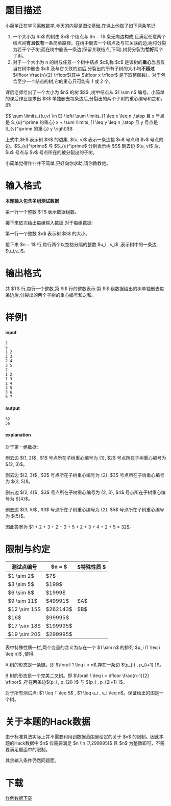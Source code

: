 # 题目描述

<p>小简单正在学习离散数学,今天的内容是图论基础,在课上他做了如下两条笔记:</p>
<ol><li>一个大小为 $n$ 的树由 $n$ 个结点与 $n − 1$ 条无向边构成,且满足任意两个结点间<strong>有且仅有</strong>一条简单路径。在树中删去一个结点及与它关联的边,树将分裂为若干个子树;而在树中删去一条边(保留关联结点,下同),树将分裂为<strong>恰好</strong>两个子树。</li>
<li>对于一个大小为 n 的树与任意一个树中结点 $c$,称 $c$ 是该树的<strong>重心</strong>当且仅当在树中删去 $c$ 及与它关联的边后,分裂出的所有子树的大小均<strong>不超过</strong> $\lfloor \frac{n}{2} \rfloor$(其中 $\lfloor x \rfloor$ 是下取整函数)。对于包含至少一个结点的树,它的重心只可能有 1 或 2 个。</li>
</ol><p>课后老师给出了一个大小为 $n$ 的树 $S$ ,树中结点从 $1 \sim n$ 编号。小简单的课后作业是求出 $S$ 单独删去每条边后,分裂出的两个子树的重心编号和之和。即:</p>
<p>$$ \sum \limits_{(u,v) \in E} \left( \sum \limits_{1 \leq x \leq n ,\atop  且 x 号点是 S_{u}^\prime 的重心}  x  +
                                                     \sum \limits_{1 \leq y \leq n ,\atop  且 y 号点是 S_{v}^\prime 的重心}  y   \right)$$</p>
<p>上式中,$E$ 表示树 $S$ 的边集, $(u, v)$ 表示一条连接 $u$ 号点和 $v$ 号点的边。$S_{u}^\prime$ 与 $S_{u}^\prime$ 分别表示树 $S$ 删去边 $(u, v)$ 后, $u$ 号点与 $v$ 号点所在的被分裂出的子树。</p>
<p>小简单觉得作业并不简单,只好向你求助,请你教教他。</p>

# 输入格式


<p><strong>本题输入包含多组测试数据</strong></p>
<p>第一行一个整数 $T$ 表示数据组数。</p>
<p>接下来依次给出每组输入数据,对于每组数据:</p>
<p>第一行一个整数 $n$ 表示树 $S$ 的大小。</p>
<p>接下来 $n − 1$ 行,每行两个以空格分隔的整数 $u_i , v_i$ ,表示树中的一条边 $u_i,v_i$。</p>

# 输出格式


<p>共 $T$ 行,每行一个整数,第 $i$ 行的整数表示:第 $i$ 组数据给出的树单独删去每条边后,分裂出的两个子树的重心编号和之和。</p>

# 样例1


<h4>input</h4>
<pre><code class="sh_plain">2
5
1 2
2 3
2 4
3 5
7
1 2
1 3
1 4
3 5
3 6
6 7</code></pre>
<h4>output</h4>
<pre><code class="sh_plain">32
56</code></pre>
<h4>explanation</h4>
<p>对于第一组数据:</p>
<p>删去边 $(1, 2)$ , $1$ 号点所在子树重心编号为 {1}, $2$ 号点所在子树重心编号为 ${2, 3}$。</p>
<p>删去边 $(2, 3)$ , $2$ 号点所在子树重心编号为 {2}, $3$ 号点所在子树重心编号为 ${3, 5}$。</p>
<p>删去边 $(2, 4)$ , $3$ 号点所在子树重心编号为 {2, 3}, $4$ 号点所在子树重心编号为 ${4}$。</p>
<p>删去边 $(3, 5)$ , $3$ 号点所在子树重心编号为 {2}, $5$ 号点所在子树重心编号为 ${5}$。</p>
<p>因此答案为 $1 + 2 + 3 + 2 + 3 + 5 + 2 + 3 + 4 + 2 + 5 = 32$。</p>

# 限制与约定


<div class="table-responsive">
    <table class="table table-bordered table-text-center table-vertical-middle"><thead><tr><th>测试点编号</th><th>$n = $</th><th>$特殊性质 $</th></tr></thead><tbody><tr><td>$1 \sim 2$</td><td>$7$</td><td rowspan="3"></td></tr><tr><td>$3 \sim 5$</td><td>$199$</td></tr><tr><td>$6 \sim 8$</td><td>$1999$</td></tr><tr><td>$9 \sim 11$</td><td>$49991$</td><td>$A$</td></tr><tr><td>$12 \sim 15$</td><td>$262143$</td><td>$B$</td></tr><tr><td>$16$</td><td>$99995$</td><td rowspan="3"></td></tr><tr><td>$17 \sim 18$</td><td>$199995$</td></tr><tr><td>$19 \sim 20$</td><td>$299995$</td></tr></tbody></table></div>

<p>表中特殊性质一栏,两个变量的含义为存在一个 $1 \sim n$ 的排列 $p_i (1 \leq i \leq n)$ ,使得:</p>
<p>A:树的形态是一条链。即 $\forall 1 \leq i &lt; n$,存在一条边 $(p_{i} , p_{i+1} )$。</p>
<p>B:树的形态是一个完美二叉树。即 $\forall 1 \leq i &lt; \lfloor \frac{n-1}{2} \rfloor$ ,存在两条边$(p_i , p_{2i} )$ 与 $(p_i , p_{2i+1} )$。</p>
<p>对于所有测试点: $1 \leq T \leq 5$ , $1 \leq u_i , v_i \leq n$。保证给出的图是一个树。</p>

# 关于本题的Hack数据


<p>由于标准算法实际上并不需要利用到数据范围里给定的关于 $n$ 的限制。因此本题的Hack数据中 $n$ 仅需要满足 $n \in [7,299995]$ 且 $n$ 为整数即可，不需要满足题面中的限制。</p>
<p>其余输入条件仍然同题面。</p>

# 下载


<p><a href="/download.php?type=problem&amp;id=493">样例数据下载</a></p>
